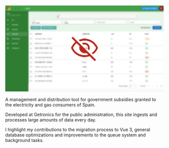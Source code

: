 ![Dashboard](/content/projects/getronics.jpg)

A management and distribution tool for government subsidies granted to the electricity and gas consumers of Spain.

Developed at Getronics for the public administration, this site ingests and processes large amounts of data every day.

I highlight my contributions to the migration process to Vue 3, general database optimizations and improvements to the queue system and background tasks.
